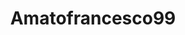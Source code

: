 ---
title: Amatofrancesco99
github: https://github.com/Amatofrancesco99
mode: dark
transition: 3s
archetype:
  - Little Bit of Everything
---